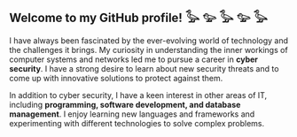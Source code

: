 ## Welcome to my GitHub profile! 𓅭 𓅰 𓅭 𓅰 𓅭

I have always been fascinated by the ever-evolving world of technology and the challenges it brings. My curiosity in understanding the inner workings of computer systems and networks led me to pursue a career in **cyber security**. I have a strong desire to learn about new security threats and to come up with innovative solutions to protect against them.

In addition to cyber security, I have a keen interest in other areas of IT, including **programming, software development, and database management**. I enjoy learning new languages and frameworks and experimenting with different technologies to solve complex problems.
